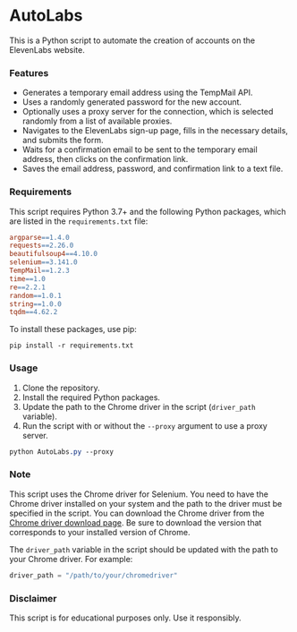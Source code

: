 # AutoLabs

This is a Python script to automate the creation of accounts on the ElevenLabs website.

### Features

*   Generates a temporary email address using the TempMail API.
*   Uses a randomly generated password for the new account.
*   Optionally uses a proxy server for the connection, which is selected randomly from a list of available proxies.
*   Navigates to the ElevenLabs sign-up page, fills in the necessary details, and submits the form.
*   Waits for a confirmation email to be sent to the temporary email address, then clicks on the confirmation link.
*   Saves the email address, password, and confirmation link to a text file.

### Requirements

This script requires Python 3.7+ and the following Python packages, which are listed in the `requirements.txt` file:

```makefile
argparse==1.4.0
requests==2.26.0
beautifulsoup4==4.10.0
selenium==3.141.0
TempMail==1.2.3
time==1.0
re==2.2.1
random==1.0.1
string==1.0.0
tqdm==4.62.2
```

To install these packages, use pip:

`pip install -r requirements.txt`

### Usage

1.  Clone the repository.
2.  Install the required Python packages.
3.  Update the path to the Chrome driver in the script (`driver_path` variable).
4.  Run the script with or without the `--proxy` argument to use a proxy server.

```css
python AutoLabs.py --proxy
```

### Note

This script uses the Chrome driver for Selenium. You need to have the Chrome driver installed on your system and the path to the driver must be specified in the script. You can download the Chrome driver from the [Chrome driver download page](https://chromedriver.chromium.org/downloads). Be sure to download the version that corresponds to your installed version of Chrome.

The `driver_path` variable in the script should be updated with the path to your Chrome driver. For example:

```python
driver_path = "/path/to/your/chromedriver"
```

### Disclaimer

This script is for educational purposes only. Use it responsibly.